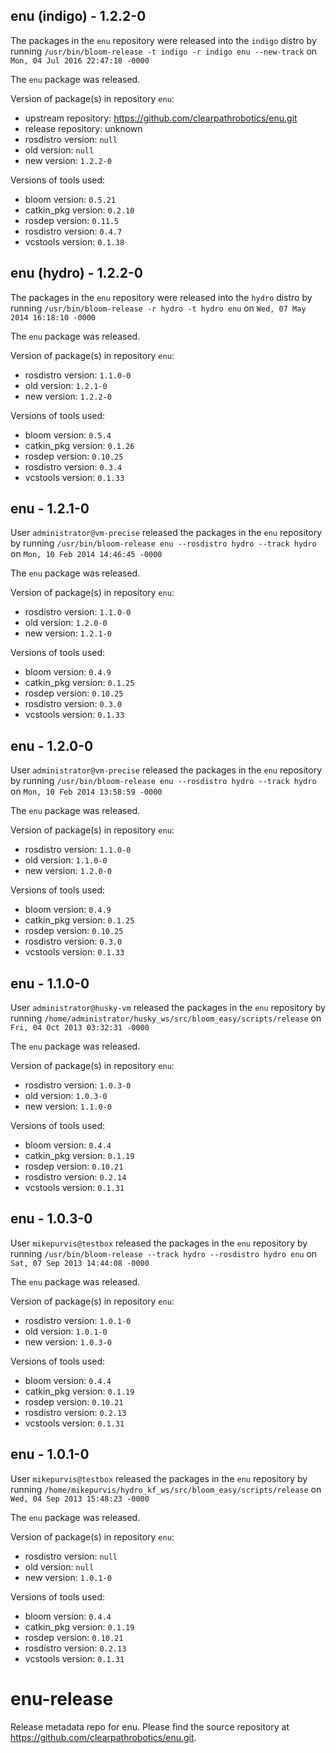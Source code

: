 ## enu (indigo) - 1.2.2-0

The packages in the `enu` repository were released into the `indigo` distro by running `/usr/bin/bloom-release -t indigo -r indigo enu --new-track` on `Mon, 04 Jul 2016 22:47:18 -0000`

The `enu` package was released.

Version of package(s) in repository `enu`:

- upstream repository: https://github.com/clearpathrobotics/enu.git
- release repository: unknown
- rosdistro version: `null`
- old version: `null`
- new version: `1.2.2-0`

Versions of tools used:

- bloom version: `0.5.21`
- catkin_pkg version: `0.2.10`
- rosdep version: `0.11.5`
- rosdistro version: `0.4.7`
- vcstools version: `0.1.38`


## enu (hydro) - 1.2.2-0

The packages in the `enu` repository were released into the `hydro` distro by running `/usr/bin/bloom-release -r hydro -t hydro enu` on `Wed, 07 May 2014 16:18:10 -0000`

The `enu` package was released.

Version of package(s) in repository `enu`:
- rosdistro version: `1.1.0-0`
- old version: `1.2.1-0`
- new version: `1.2.2-0`

Versions of tools used:
- bloom version: `0.5.4`
- catkin_pkg version: `0.1.26`
- rosdep version: `0.10.25`
- rosdistro version: `0.3.4`
- vcstools version: `0.1.33`


## enu - 1.2.1-0

User `administrator@vm-precise` released the packages in the `enu` repository by running `/usr/bin/bloom-release enu --rosdistro hydro --track hydro` on `Mon, 10 Feb 2014 14:46:45 -0000`

The `enu` package was released.

Version of package(s) in repository `enu`:
- rosdistro version: `1.1.0-0`
- old version: `1.2.0-0`
- new version: `1.2.1-0`

Versions of tools used:
- bloom version: `0.4.9`
- catkin_pkg version: `0.1.25`
- rosdep version: `0.10.25`
- rosdistro version: `0.3.0`
- vcstools version: `0.1.33`


## enu - 1.2.0-0

User `administrator@vm-precise` released the packages in the `enu` repository by running `/usr/bin/bloom-release enu --rosdistro hydro --track hydro` on `Mon, 10 Feb 2014 13:58:59 -0000`

The `enu` package was released.

Version of package(s) in repository `enu`:
- rosdistro version: `1.1.0-0`
- old version: `1.1.0-0`
- new version: `1.2.0-0`

Versions of tools used:
- bloom version: `0.4.9`
- catkin_pkg version: `0.1.25`
- rosdep version: `0.10.25`
- rosdistro version: `0.3.0`
- vcstools version: `0.1.33`


## enu - 1.1.0-0

User `administrator@husky-vm` released the packages in the `enu` repository by running `/home/administrator/husky_ws/src/bloom_easy/scripts/release` on `Fri, 04 Oct 2013 03:32:31 -0000`

The `enu` package was released.

Version of package(s) in repository `enu`:
- rosdistro version: `1.0.3-0`
- old version: `1.0.3-0`
- new version: `1.1.0-0`

Versions of tools used:
- bloom version: `0.4.4`
- catkin_pkg version: `0.1.19`
- rosdep version: `0.10.21`
- rosdistro version: `0.2.14`
- vcstools version: `0.1.31`


## enu - 1.0.3-0

User `mikepurvis@testbox` released the packages in the `enu` repository by running `/usr/bin/bloom-release --track hydro --rosdistro hydro enu` on `Sat, 07 Sep 2013 14:44:08 -0000`

The `enu` package was released.

Version of package(s) in repository `enu`:
- rosdistro version: `1.0.1-0`
- old version: `1.0.1-0`
- new version: `1.0.3-0`

Versions of tools used:
- bloom version: `0.4.4`
- catkin_pkg version: `0.1.19`
- rosdep version: `0.10.21`
- rosdistro version: `0.2.13`
- vcstools version: `0.1.31`


## enu - 1.0.1-0

User `mikepurvis@testbox` released the packages in the `enu` repository by running `/home/mikepurvis/hydro_kf_ws/src/bloom_easy/scripts/release` on `Wed, 04 Sep 2013 15:48:23 -0000`

The `enu` package was released.

Version of package(s) in repository `enu`:
- rosdistro version: `null`
- old version: `null`
- new version: `1.0.1-0`

Versions of tools used:
- bloom version: `0.4.4`
- catkin_pkg version: `0.1.19`
- rosdep version: `0.10.21`
- rosdistro version: `0.2.13`
- vcstools version: `0.1.31`


enu-release
===========

Release metadata repo for enu. Please find the source repository at https://github.com/clearpathrobotics/enu.git.
